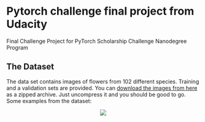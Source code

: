 # Pytorch challenge final project from Udacity
Final Challenge Project for PyTorch Scholarship Challenge Nanodegree Program

## The Dataset
The data set contains images of flowers from 102 different species. Training and a validation sets are provided. You can [download the images from here](https://s3.amazonaws.com/content.udacity-data.com/courses/nd188/flower_data.zip) as a zipped archive. Just uncompress it and you should be good to go. Some examples from the dataset:
<div style="text-align:center"><img src ="assets/Flowers.png"/></div>
